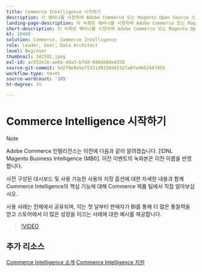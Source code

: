 ```yaml
---
title: Commerce Intelligence 시작하기
description: 이 웨비나를 시청하여 Adobe Commerce 또는 Magento Open Source 스토어에 대한 Commerce Intelligence의 핵심 기능에 대해 알아보십시오.
landing-page-description: 이 녹화된 웨비나를 시청하여 Adobe Commerce 또는 Magento Open Source 스토어에 대한 Commerce Intelligence의 핵심 기능에 대해 알아보십시오.
short-description: 이 녹화된 웨비나를 시청하여 Adobe Commerce 또는 Magento Open Source 스토어에 대한 Commerce Intelligence의 핵심 기능에 대해 알아보십시오.
kt: 10408
solution: Commerce, Commerce Intelligence
role: Leader, User, Data Architect
level: Beginner
thumbnail: 342501.jpeg
exl-id: ac932e1b-ae0a-40a3-b7dd-948d88ded358
source-git-commit: 5d2f0e8e5e75221d9250d45327a8fed66244785b
workflow-type: tm+mt
source-wordcount: '165'
ht-degree: 1%

---
```


# Commerce Intelligence 시작하기

>[!NOTE]
>
>Adobe Commerce 인텔리전스는 이전에 다음과 같이 알려졌습니다. [!DNL Magento Business Intelligence (MBI)]. 이전 이벤트의 녹화본은 이전 이름을 반영합니다.

사전 구성된 대시보드 및 사용 가능한 사용자 지정 옵션에 대한 자세한 내용과 함께 Commerce Intelligence의 핵심 기능에 대해 Commerce 제품 팀에서 직접 알아보십시오.

사용 사례는 전체에서 공유되며, 이는 첫 날부터 판매자가 BI를 통해 더 많은 통찰력을 얻고 스토어에서 더 많은 성장을 이끄는 사례에 대한 예시를 제공합니다.

>[!VIDEO](https://video.tv.adobe.com/v/3425736?quality=12&learn=on)

## 추가 리소스

[Commerce Intelligence 소개](https://experienceleague.adobe.com/docs/commerce-business-intelligence/mbi/getting-started.html)
[Commerce Intelligence 지원](https://experienceleague.adobe.com/docs/commerce-knowledge-base/kb/troubleshooting/miscellaneous/mbi-service-policies.html)
